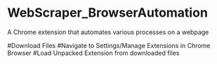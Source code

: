 # WebScraper_BrowserAutomation
A Chrome extension that automates various processes on a webpage

#Download Files 
#Navigate to Settings/Manage Extensions in Chrome Browser
#Load Unpacked Extension from downloaded files

